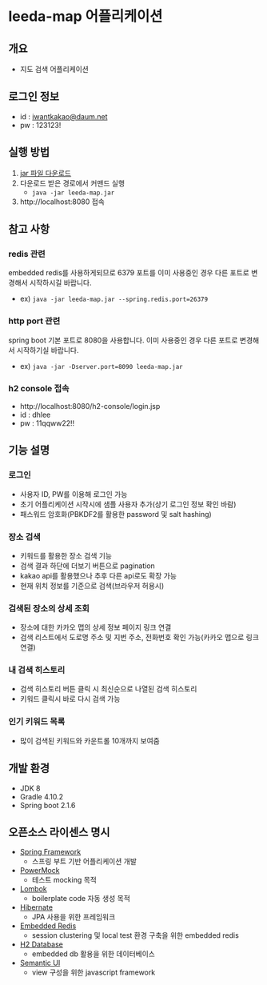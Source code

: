 # leeda-map 어플리케이션
## 개요
- 지도 검색 어플리케이션

## 로그인 정보
- id : iwantkakao@daum.net
- pw : 123123!

## 실행 방법
1. [jar 파일 다운로드](https://github.com/blackstoneroad/leeda-map/releases/download/0.0.1-SNAPSHOT/leeda-map.jar)
2. 다운로드 받은 경로에서 커맨드 실행
    - `java -jar leeda-map.jar`
3. http://localhost:8080 접속
    
## 참고 사항
### redis 관련  
embedded redis를 사용하게되므로 6379 포트를 이미 사용중인 경우 다른 포트로 변경해서 시작하시길 바랍니다.  
- ex) `java -jar leeda-map.jar --spring.redis.port=26379`

### http port 관련
spring boot 기본 포트로 8080을 사용합니다. 이미 사용중인 경우 다른 포트로 변경해서 시작하기실 바랍니다.
- ex) `java -jar -Dserver.port=8090 leeda-map.jar`

### h2 console 접속
- http://localhost:8080/h2-console/login.jsp
- id : dhlee
- pw : 11qqww22!!

## 기능 설명
### 로그인
- 사용자 ID, PW를 이용해 로그인 가능
- 초기 어플리케이션 시작시에 샘플 사용자 추가(상기 로그인 정보 확인 바람)
- 패스워드 암호화(PBKDF2를 활용한 password 및 salt hashing)
### 장소 검색
- 키워드를 활용한 장소 검색 기능
- 검색 결과 하단에 더보기 버튼으로 pagination
- kakao api를 활용했으나 추후 다른 api로도 확장 가능
- 현재 위치 정보를 기준으로 검색(브라우저 허용시)
### 검색된 장소의 상세 조회
- 장소에 대한 카카오 맵의 상세 정보 페이지 링크 연결
- 검색 리스트에서 도로명 주소 및 지번 주소, 전화번호 확인 가능(카카오 맵으로 링크 연결)
### 내 검색 히스토리
- 검색 히스토리 버튼 클릭 시 최신순으로 나열된 검색 히스토리
- 키워드 클릭시 바로 다시 검색 가능
### 인기 키워드 목록
- 많이 검색된 키워드와 카운트롤 10개까지 보여줌

## 개발 환경
- JDK 8
- Gradle 4.10.2
- Spring boot 2.1.6
 
## 오픈소스 라이센스 명시
- [Spring Framework](https://spring.io/)
    - 스프링 부트 기반 어플리케이션 개발
- [PowerMock](https://github.com/powermock/powermock)
    - 테스트 mocking 목적
- [Lombok](https://projectlombok.org/)
    - boilerplate code 자동 생성 목적
- [Hibernate](https://hibernate.org/)
    - JPA 사용을 위한 프레임워크
- [Embedded Redis](https://github.com/ozimov/embedded-redis)
    - session clustering 및 local test 환경 구축을 위한 embedded redis
- [H2 Database](https://www.h2database.com/html/main.html)
    - embedded db 활용을 위한 데이터베이스
- [Semantic UI](https://semantic-ui.com)
    - view 구성을 위한 javascript framework
    

